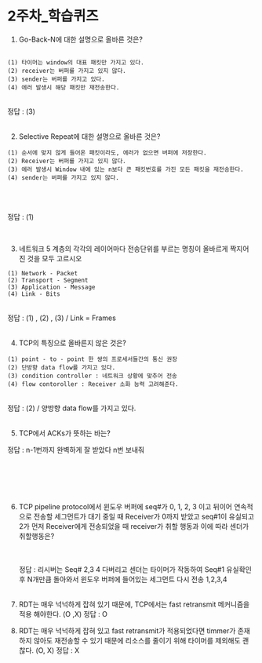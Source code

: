 # 2주차_학습퀴즈

1. Go-Back-N에 대한 설명으로 올바른 것은?
```agsl

(1) 타이머는 window의 대표 패킷만 가지고 있다.
(2) receiver는 버퍼를 가지고 있지 않다.
(3) sender는 버퍼를 가지고 있다.
(4) 에러 발생시 해당 패킷만 재전송한다.

```
   <br>
   정답 : (3) 
   <br>
   <br>

2. Selective Repeat에 대한 설명으로 올바른 것은?
```agsl
(1) 순서에 맞지 않게 들어온 패킷이라도, 에러가 없으면 버퍼에 저장한다.
(2) Receiver는 버퍼를 가지고 있지 않다.
(3) 에러 발생시 Window 내에 있는 n보다 큰 패킷번호를 가진 모든 패킷을 재전송한다.
(4) sender는 버퍼를 가지고 있지 않다.
```
   <br>
   <br>
   
   정답 : (1) 
   
   <br>
   
3. 네트워크 5 계층의 각각의 레이어마다 전송단위를 부르는 명칭이 올바르게 짝지어진 것을 모두 고르시오
```agsl
(1) Network - Packet
(2) Transport - Segment
(3) Application - Message
(4) Link - Bits
 ```
<br>
 정답 : (1) , (2) , (3)  / Link = Frames
<br>
<br>

4. TCP의 특징으로 올바른지 않은 것은?
```agsl
(1) point - to - point 한 쌍의 프로세서들간의 통신 권장
(2) 단방향 data flow를 가지고 있다.
(3) condition controller : 네트워크 상황에 맞추어 전송
(4) flow contoroller : Receiver 소화 능력 고려해준다.
```

<br>
정답 : (2)  / 양방향 data flow를 가지고 있다.
<br>
   <br>

5. TCP에서 ACKs가 뜻하는 바는?


정답 : n-1번까지 완벽하게 잘 받았다 n번 보내줘
   
   <br>
   <br>
      
   <br>
   <br>

6. TCP pipeline protocol에서 윈도우 버퍼에 seq#가 0, 1, 2, 3 이고 뒤이어 연속적으로 전송할 세그먼트가 대기 중일 때 
Receiver가 0까지 받았고 seq#1이 유실되고 2가 먼저 Receiver에게 전송되었을 때 receiver가 취할 행동과 이에 따라 센더가 취할행동은?

   
   <br>
   <br>
   정답  :  리시버는 Seq# 2,3 4 다버리고 센더는 타이머가 작동하여 Seq#1 유실확인 후 N개만큼 돌아와서 윈도우 버퍼에 들어있는 세그먼트 다시 전송 1,2,3,4 
   <br>
   <br>

7. RDT는 매우 넉넉하게 잡혀 있기 때문에, TCP에서는 fast retransmit 메커니즘을 적용 해야한다. (O ,X)
정답 : O

8. RDT는 매우 넉넉하게 잡혀 있고 fast retransmit가 적용되었다면 timmer가 존재하지 않아도 재전송할 수 있기 때문에 리소스를 줄이기 위해 타이머를 제외해도 괜찮다. (O, X)
정답 : X